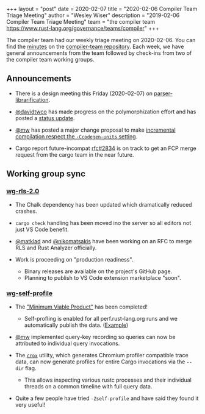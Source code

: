 +++
layout = "post"
date = 2020-02-07
title = "2020-02-06 Compiler Team Triage Meeting"
author = "Wesley Wiser"
description = "2019-02-06 Compiler Team Triage Meeting"
team = "the compiler team <https://www.rust-lang.org/governance/teams/compiler>"
+++

The compiler team had our weekly triage meeting on 2020-02-06.
You can find the [minutes] on the [compiler-team repository].
Each week, we have general announcements from the team followed by check-ins from two of the compiler team working groups.

## Announcements

- There is a design meeting this Friday (2020-02-07) on [parser-librarification].

- [@davidtwco] has made progress on the polymorphization effort and has posted a [status update][polymorph_update].

- [@mw] has posted a major change proposal to make [incremental compilation respect the `-Ccodegen-units` setting][mw_change].

- Cargo report future-incompat [rfc#2834] is on track to get an FCP merge request from the cargo team in the near future.

## Working group sync

### [wg-rls-2.0]

- The Chalk dependency has been updated which dramatically reduced crashes.

- `cargo check` handling has been moved ino the server so all editors not just VS Code benefit.

- [@matklad] and [@nikomatsakis] have been working on an RFC to merge RLS and Rust Analyzer officially.

- Work is proceeding on "production readiness".
  - Binary releases are available on the project's GitHub page.
  - Planning to publish to VS Code extension marketplace "soon".

### [wg-self-profile]

- The ["Minimum Viable Product"][sp_mvp] has been completed!
  - Self-profling is enabled for all perf.rust-lang.org runs and we automatically publish the data. ([Example][sp_example])

- [@mw] implemented query-key recording so queries can now be attributed to individual query invocations.

- The [`crox`] utility, which generates Chromium profiler compatible trace data, can now generate profiles for entire Cargo invocations via the `--dir` flag.
  - This allows inspecting various rustc processes and their individual threads on a common timeline with full query data.

- Quite a few people have tried `-Zself-profile` and have said they found it very useful!

[#67667]: https://github.com/rust-lang/rust/pull/67667
[#68530]: https://github.com/rust-lang/rust/pull/68530
[#68611]: https://github.com/rust-lang/rust/pull/68611
[@davidtwco]: https://github.com/davidtwco
[@matklad]: https://github.com/matklad
[@mw]: https://github.com/michaelwoerister
[@nikomatsakis]: https://github.com/nikomatsakis
[compiler-team repository]: https://github.com/rust-lang/compiler-team
[`crox`]: https://github.com/rust-lang/measureme/tree/master/crox
[minutes]: https://rust-lang.github.io/compiler-team/minutes/triage-meeting/2020-02-06/
[mw_change]: https://github.com/rust-lang/compiler-team/issues/245
[parser-librarification]: https://github.com/rust-lang/compiler-team/issues/237
[polymorph_update]: https://rust-lang.zulipchat.com/#narrow/stream/216091-t-compiler.2Fwg-polymorphization/topic/progress.20updates/near/187461928
[rfc#2834]: https://github.com/rust-lang/rfcs/issues/2834
[sp_example]: https://perf.rust-lang.org/detailed-query.html?commit=3761dcd3467441f78939ccb3b341b03b6a7558d7&base_commit=ac2f3fa41ac5ae8425b959f955bb7433b7c57aea&benchmark=await-call-tree-debug&run_name=clean
[sp_mvp]: https://github.com/rust-lang/rust/issues/58967
[wg-rls-2.0]: https://rust-lang.github.io/compiler-team/working-groups/rls-2.0/
[wg-self-profile]: https://rust-lang.github.io/compiler-team/working-groups/self-profile/
